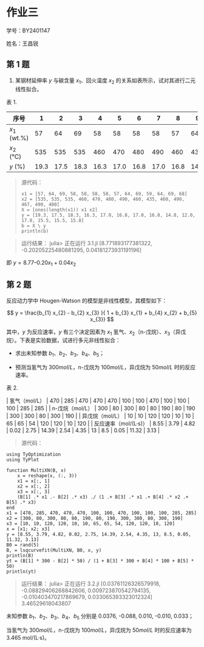 # 作业三

学号：BY2401147

姓名：王昌锐

## 第 1 题

1. 某钢材延伸率 $y$ 与碳含量 $x_{1}$、回火温度 $x_{2}$ 的关系如表所示，试对其进行二元线性拟合。

表 1. 

| 序号           | 1  | 2  | 3  | 4  | 5  | 6  | 7  | 8  | 9  | 10 | 11 | 12 | 13 | 14 |
|----------------|----|----|----|----|----|----|----|----|----|----|----|----|----|----|
| $x_{1}$ (wt.%) | 57 | 64 | 69 | 58 | 58 | 58 | 58 | 57 | 64 | 69 | 59 | 64 | 69 | 68 |
| $x_{2}$ (℃)   | 535 | 535 | 535 | 460 | 470 | 480 | 490 | 460 | 435 | 460 | 490 | 467 | 490 | 480 |
| $y$ (%)        | 19.3 | 17.5 | 18.3 | 16.3 | 17.0 | 16.8 | 17.0 | 16.8 | 14.8 | 12.0 | 17.8 | 15.5 | 15.5 | 15.8 |

> 源代码：
> ```
> x1 = [57, 64, 69, 58, 58, 58, 58, 57, 64, 69, 59, 64, 69, 68]
> x2 = [535, 535, 535, 460, 470, 480, 490, 460, 435, 460, 490, 467, 490, 480]
> X = [ones(length(x1)) x1 x2]
> y = [19.3, 17.5, 18.3, 16.3, 17.0, 16.8, 17.0, 16.8, 14.8, 12.0, 17.8, 15.5, 15.5, 15.8]
> b = X \ y
> println(b)
> ```

> 运行结果：
> julia> 正在运行 3.1.jl
> [8.771893177381322, -0.20205225480881295, 0.04181273931191196]

即 $y = 8.77 – 0.20 x_{1} + 0.04 x_{2}$


## 第 2 题

反应动力学中 Hougen-Watson 的模型是非线性模型，其模型如下：

$$
y = \frac{b_{1} x_{2} - b_{2} x_{3} }{ 1 + b_{3} x_{1} + b_{4} x_{2} + b_{5} x_{3}}
$$

其中，$y$ 为反应速率，$y$ 有三个决定因素为 $x_1$ 氢气、$x_2$（n-戊烷）、$x_3$（异戊烷）。下表是实验数据，试进行多元非线性拟合：

- 求出未知参数 $b_1$、$b_2$、$b_3$、$b_4$、$b_5$；

- 预测当氢气为 $300 mol/L$，n-戊烷为 $100 mol/L$，异戊烷为 $50 mol/L$ 时的反应速率。


表 2. 

| 氢气（mol/L）         | 470	| 285 |	470 | 470 |	470 | 100 |	100 | 470 |	100 | 100 |	100 | 285 |	285 |
| n-戊烷（mol/L）       | 300	| 80 | 300 | 80 | 80 | 190 | 80 | 190 | 300 | 300 | 80 | 300 | 190 |
| 异戊烷（mol/L）       | 10 | 10	| 120 | 120 | 10 | 10 | 65 | 65 | 54 | 120 | 120 | 10 | 120 |
| 反应速率（mol/(L·s)） | 8.55 | 3.79 | 4.82 | 0.02 | 2.75 | 14.39 | 2.54 | 4.35 | 13 | 8.5 | 0.05 | 11.32 | 3.13 |


> 源代码：
```
using TyOptimization
using TyPlot

function MultiXN(B, x)
    x = reshape(x, (:, 3))
    x1 = x[:, 1]
    x2 = x[:, 2]
    x3 = x[:, 3]
    (B[1] .* x1 .- B[2] .* x3) ./ (1 .+ B[3] .* x1 .+ B[4] .* x2 .+ B[5] .* x3)
end
x1 = [470, 285, 470, 470, 470, 100, 100, 470, 100, 100, 100, 285, 285]
x2 = [300, 80, 300, 80, 80, 190, 80, 190, 300, 300, 80, 300, 190]
x3 = [10, 10, 120, 120, 10, 10, 65, 65, 54, 120, 120, 10, 120]
x = [x1; x2; x3]
y = [8.55, 3.79, 4.82, 0.02, 2.75, 14.39, 2.54, 4.35, 13, 8.5, 0.05, 11.32, 3.13]
B0 = rand(5)
B, = lsqcurvefit(MultiXN, B0, x, y)
println(B)
yt = (B[1] * 300 - B[2] * 50) / (1 + B[3] * 300 + B[4] * 100 + B[5] * 50)
println(yt)
```

> 运行结果：
julia> 正在运行 3.2.jl
[0.03761126326579918, -0.08829406268842606, 0.009723870542794135, -0.010403470217869679, 0.033065393323012324]
3.46529618043807

未知参数 $b_1$、$b_2$、$b_3$、$b_4$、$b_5$ 分别是 0.0376, -0.088, 0.010, -0.010, 0.033；

当氢气为 $300 mol/L$，n-戊烷为 $100 mol/L$，异戊烷为 $50 mol/L$ 时的反应速率为 3.465 mol/(L·s)。



